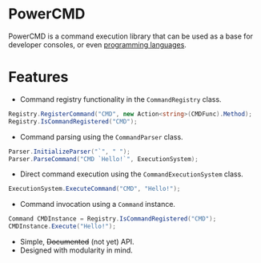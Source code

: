 # PowerCMD
PowerCMD is a command execution library that can be used as a base for developer consoles, or even [programming languages](https://github.com/Thev2Andy/PowerExec).

# Features
* Command registry functionality in the `CommandRegistry` class.
```cs
Registry.RegisterCommand("CMD", new Action<string>(CMDFunc).Method);
Registry.IsCommandRegistered("CMD");
```

* Command parsing using the `CommandParser` class.
```cs
Parser.InitializeParser("`", " ");
Parser.ParseCommand("CMD `Hello!`", ExecutionSystem);
```

* Direct command execution using the `CommandExecutionSystem` class.
```cs
ExecutionSystem.ExecuteCommand("CMD", "Hello!");
```

* Command invocation using a `Command` instance.
```cs
Command CMDInstance = Registry.IsCommandRegistered("CMD");
CMDInstance.Execute("Hello!");
```

* Simple, ~~Documented~~ (not yet) API.
* Designed with modularity in mind.
